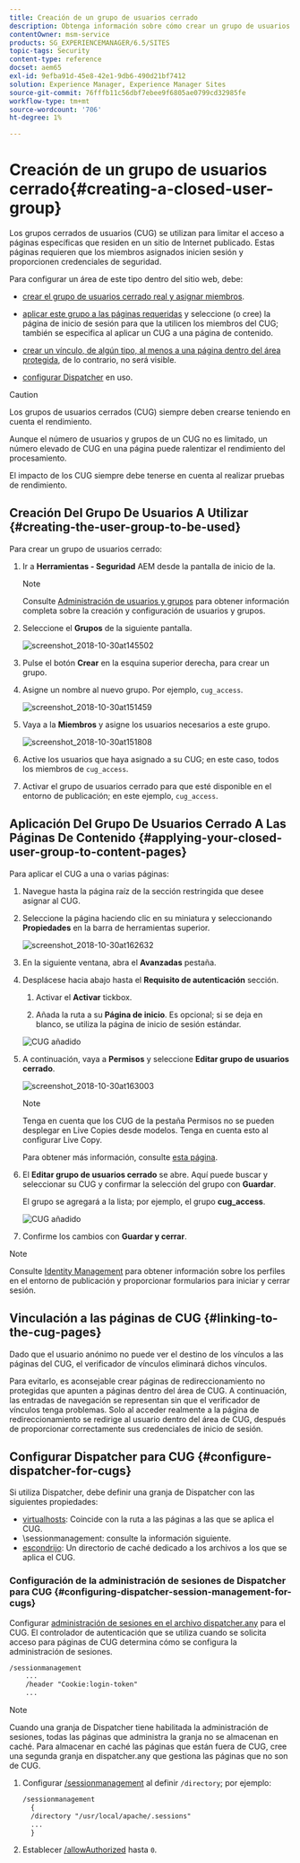 ```yaml
---
title: Creación de un grupo de usuarios cerrado
description: Obtenga información sobre cómo crear un grupo de usuarios cerrado.
contentOwner: msm-service
products: SG_EXPERIENCEMANAGER/6.5/SITES
topic-tags: Security
content-type: reference
docset: aem65
exl-id: 9efba91d-45e8-42e1-9db6-490d21bf7412
solution: Experience Manager, Experience Manager Sites
source-git-commit: 76fffb11c56dbf7ebee9f6805ae0799cd32985fe
workflow-type: tm+mt
source-wordcount: '706'
ht-degree: 1%

---
```


# Creación de un grupo de usuarios cerrado{#creating-a-closed-user-group}

Los grupos cerrados de usuarios (CUG) se utilizan para limitar el acceso a páginas específicas que residen en un sitio de Internet publicado. Estas páginas requieren que los miembros asignados inicien sesión y proporcionen credenciales de seguridad.

Para configurar un área de este tipo dentro del sitio web, debe:

* [crear el grupo de usuarios cerrado real y asignar miembros](#creating-the-user-group-to-be-used).

* [aplicar este grupo a las páginas requeridas](#applying-your-closed-user-group-to-content-pages) y seleccione (o cree) la página de inicio de sesión para que la utilicen los miembros del CUG; también se especifica al aplicar un CUG a una página de contenido.

* [crear un vínculo, de algún tipo, al menos a una página dentro del área protegida](#linking-to-the-cug-pages), de lo contrario, no será visible.

* [configurar Dispatcher](#configure-dispatcher-for-cugs) en uso.

>[!CAUTION]
>
>Los grupos de usuarios cerrados (CUG) siempre deben crearse teniendo en cuenta el rendimiento.
>
>Aunque el número de usuarios y grupos de un CUG no es limitado, un número elevado de CUG en una página puede ralentizar el rendimiento del procesamiento.
>
>El impacto de los CUG siempre debe tenerse en cuenta al realizar pruebas de rendimiento.

## Creación Del Grupo De Usuarios A Utilizar {#creating-the-user-group-to-be-used}

Para crear un grupo de usuarios cerrado:

1. Ir a **Herramientas - Seguridad** AEM desde la pantalla de inicio de la.

   >[!NOTE]
   >
   >Consulte [Administración de usuarios y grupos](/help/sites-administering/security.md#managing-users-and-groups) para obtener información completa sobre la creación y configuración de usuarios y grupos.

1. Seleccione el **Grupos** de la siguiente pantalla.

   ![screenshot_2018-10-30at145502](assets/screenshot_2018-10-30at145502.png)

1. Pulse el botón **Crear** en la esquina superior derecha, para crear un grupo.
1. Asigne un nombre al nuevo grupo. Por ejemplo, `cug_access`.

   ![screenshot_2018-10-30at151459](assets/screenshot_2018-10-30at151459.png)

1. Vaya a la **Miembros** y asigne los usuarios necesarios a este grupo.

   ![screenshot_2018-10-30at151808](assets/screenshot_2018-10-30at151808.png)

1. Active los usuarios que haya asignado a su CUG; en este caso, todos los miembros de `cug_access`.
1. Activar el grupo de usuarios cerrado para que esté disponible en el entorno de publicación; en este ejemplo, `cug_access`.

## Aplicación Del Grupo De Usuarios Cerrado A Las Páginas De Contenido {#applying-your-closed-user-group-to-content-pages}

Para aplicar el CUG a una o varias páginas:

1. Navegue hasta la página raíz de la sección restringida que desee asignar al CUG.
1. Seleccione la página haciendo clic en su miniatura y seleccionando **Propiedades** en la barra de herramientas superior.

   ![screenshot_2018-10-30at162632](assets/screenshot_2018-10-30at162632.png)

1. En la siguiente ventana, abra el **Avanzadas** pestaña.

1. Desplácese hacia abajo hasta el **Requisito de autenticación** sección.

   1. Activar el **Activar** tickbox.

   1. Añada la ruta a su **Página de inicio**.
Es opcional; si se deja en blanco, se utiliza la página de inicio de sesión estándar.

   ![CUG añadido](assets/cug-authentication-requirement.png)

1. A continuación, vaya a **Permisos** y seleccione **Editar grupo de usuarios cerrado**.

   ![screenshot_2018-10-30at163003](assets/screenshot_2018-10-30at163003.png)

   >[!NOTE]
   >
   >Tenga en cuenta que los CUG de la pestaña Permisos no se pueden desplegar en Live Copies desde modelos. Tenga en cuenta esto al configurar Live Copy.
   >
   >Para obtener más información, consulte [esta página](closed-user-groups.md#aem-livecopy).

1. El **Editar grupo de usuarios cerrado** se abre. Aquí puede buscar y seleccionar su CUG y confirmar la selección del grupo con **Guardar**.

   El grupo se agregará a la lista; por ejemplo, el grupo **cug_access**.

   ![CUG añadido](assets/cug-added.png)

1. Confirme los cambios con **Guardar y cerrar**.

>[!NOTE]
>
>Consulte [Identity Management](/help/sites-administering/identity-management.md) para obtener información sobre los perfiles en el entorno de publicación y proporcionar formularios para iniciar y cerrar sesión.

## Vinculación a las páginas de CUG {#linking-to-the-cug-pages}

Dado que el usuario anónimo no puede ver el destino de los vínculos a las páginas del CUG, el verificador de vínculos eliminará dichos vínculos.

Para evitarlo, es aconsejable crear páginas de redireccionamiento no protegidas que apunten a páginas dentro del área de CUG. A continuación, las entradas de navegación se representan sin que el verificador de vínculos tenga problemas. Solo al acceder realmente a la página de redireccionamiento se redirige al usuario dentro del área de CUG, después de proporcionar correctamente sus credenciales de inicio de sesión.

## Configurar Dispatcher para CUG {#configure-dispatcher-for-cugs}

Si utiliza Dispatcher, debe definir una granja de Dispatcher con las siguientes propiedades:

* [virtualhosts](https://experienceleague.adobe.com/docs/experience-manager-dispatcher/using/configuring/dispatcher-configuration.html#identifying-virtual-hosts-virtualhosts): Coincide con la ruta a las páginas a las que se aplica el CUG.
* \sessionmanagement: consulte la información siguiente.
* [escondrijo](https://experienceleague.adobe.com/docs/experience-manager-dispatcher/using/configuring/dispatcher-configuration.html#configuring-the-dispatcher-cache-cache): Un directorio de caché dedicado a los archivos a los que se aplica el CUG.

### Configuración de la administración de sesiones de Dispatcher para CUG {#configuring-dispatcher-session-management-for-cugs}

Configurar [administración de sesiones en el archivo dispatcher.any](https://experienceleague.adobe.com/docs/experience-manager-dispatcher/using/configuring/dispatcher-configuration.html#enabling-secure-sessions-sessionmanagement) para el CUG. El controlador de autenticación que se utiliza cuando se solicita acceso para páginas de CUG determina cómo se configura la administración de sesiones.

```xml
/sessionmanagement
    ...
    /header "Cookie:login-token"
    ...
```

>[!NOTE]
>
>Cuando una granja de Dispatcher tiene habilitada la administración de sesiones, todas las páginas que administra la granja no se almacenan en caché. Para almacenar en caché las páginas que están fuera de CUG, cree una segunda granja en dispatcher.any
>que gestiona las páginas que no son de CUG.

1. Configurar [/sessionmanagement](https://experienceleague.adobe.com/docs/experience-manager-dispatcher/using/configuring/dispatcher-configuration.html#enabling-secure-sessions-sessionmanagement) al definir `/directory`; por ejemplo:

   ```xml
   /sessionmanagement
     {
     /directory "/usr/local/apache/.sessions"
     ...
     }
   ```

1. Establecer [/allowAuthorized](https://experienceleague.adobe.com/docs/experience-manager-dispatcher/using/configuring/dispatcher-configuration.html#caching-when-authentication-is-used) hasta `0`.
